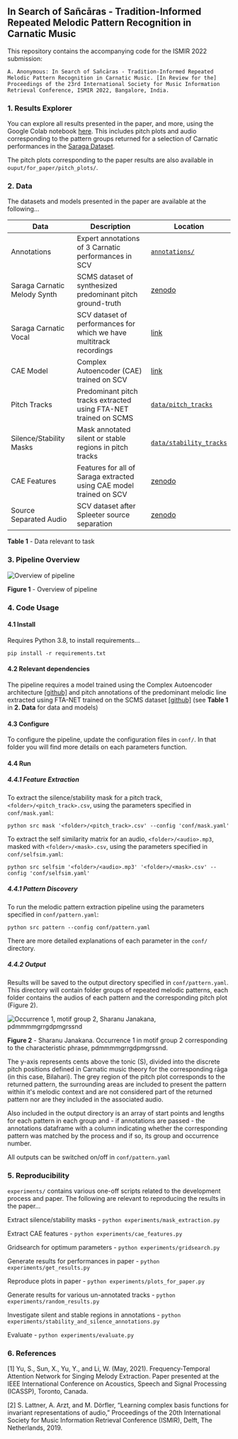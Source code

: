 ## In Search of Sañcāras - Tradition-Informed Repeated Melodic Pattern Recognition in Carnatic Music

This repository contains the accompanying code for the ISMIR 2022 submission:

`A. Anonymous: In Search of Sañcāras - Tradition-Informed Repeated Melodic Pattern Recognition in Carnatic Music. [In Review for the] Proceedings of the 23rd International Society for Music Information Retrieval Conference, ISMIR 2022, Bangalore, India.`

### 1. Results Explorer
You can explore all results presented in the paper, and more, using the Google Colab notebook [here](https://colab.research.google.com/drive/115wznvNTr0cdaKN3EBWuCJMz3n-A7P-J?usp=sharing). This includes pitch plots and audio corresponding to the pattern groups returned for a selection of Carnatic performances in the [Saraga Dataset](https://mtg.github.io/saraga/).

The pitch plots corresponding to the paper results are also available in `ouput/for_paper/pitch_plots/`.

### 2. Data
The datasets and models presented in the paper are available at the following...

| **Data**                     | **Description**                                                     | **Location**                                |
|------------------------------|---------------------------------------------------------------------|---------------------------------------------|
| Annotations                  | Expert annotations of 3 Carnatic performances in SCV                | [`annotations/`](https://github.com/searching-sancaras-ISMIR22/searching_for_sancaras/tree/main/annotations)              |
| Saraga Carnatic Melody Synth | SCMS dataset of synthesized predominant pitch ground-truth          | [zenodo](https://zenodo.org/record/5553925) |
| Saraga Carnatic Vocal        | SCV dataset of performances for which we have multitrack recordings | [link](url)								   |
| CAE Model                    | Complex Autoencoder (CAE) trained on SCV                            | [link](url)                                 |
| Pitch Tracks                 | Predominant pitch tracks extracted using FTA-NET trained on SCMS    | [`data/pitch_tracks`](https://github.com/searching-sancaras-ISMIR22/searching_for_sancaras/tree/main/data/pitch_tracks)                         |
| Silence/Stability Masks      | Mask annotated silent or stable regions in pitch tracks             | [`data/stability_tracks`](https://github.com/searching-sancaras-ISMIR22/searching_for_sancaras/tree/main/data/stability_tracks)              |
| CAE Features                 | Features for all of Saraga extracted using CAE model trained on SCV | [zenodo](url)                               |
| Source Separated Audio       | SCV dataset after Spleeter source separation                        | [zenodo](url)                               |

**Table 1** - Data relevant to task

### 3. Pipeline Overview

![Overview of pipeline](./plots_for_paper/schematic.png?raw=true)

**Figure 1** - Overview of pipeline


### 4. Code Usage

#### 4.1 Install
Requires Python 3.8, to install requirements...

`pip install -r requirements.txt`

#### 4.2 Relevant dependencies
The pipeline requires a model trained using the Complex Autoencoder architecture [[github]](https://github.com/SonyCSLParis/cae-invar) and pitch annotations of the predominant melodic line extracted using FTA-NET trained on the SCMS dataset [[github]](https://github.com/TISMIR22-Carnatic/carnatic-pitch-patterns)  (see **Table 1** in **2. Data** for data and models)

#### 4.3 Configure

To configure the pipeline, update the configuration files in `conf/`. In that folder you will find more details on each parameters function.

#### 4.4 Run

##### 4.4.1 Feature Extraction
To extract the silence/stability mask for a pitch track, `<folder>/<pitch_track>.csv`, using the parameters specified in `conf/mask.yaml`:

```
python src mask '<folder>/<pitch_track>.csv' --config 'conf/mask.yaml'
```

To extract the self similarity matrix for an audio, `<folder>/<audio>.mp3`, masked with `<folder>/<mask>.csv`, using the parameters specified in `conf/selfsim.yaml`:

```
python src selfsim '<folder>/<audio>.mp3' '<folder>/<mask>.csv' --config 'conf/selfsim.yaml'
```

##### 4.4.1 Pattern Discovery

To run the melodic pattern extraction pipeline using the parameters specified in `conf/pattern.yaml`:

```
python src pattern --config conf/pattern.yaml
```

There are more detailed explanations of each parameter in the `conf/` directory.

##### 4.4.2 Output

Results will be saved to the output directory specified in `conf/pattern.yaml`. This directory will contain folder groups of repeated melodic patterns, each folder contains the audios of each pattern and the corresponding pitch plot (Figure 2).

![Occurrence 1, motif group 2, Sharanu Janakana, pdmmmmgrrgdpmgrssnd](output/for_paper/pitch_plots/Sharanu%20Janakana/motif_2_len%3D9.5/1_time%3D4min-24.89sec.png?raw=true)

**Figure 2** - Sharanu Janakana. Occurrence 1 in motif group 2 corresponding to the characteristic phrase, pdmmmmgrrgdpmgrssnd.

The y-axis represents cents above the tonic (S), divided into the discrete pitch positions defined in Carnatic music theory for the corresponding rāga (in this case, Bilahari). The grey region of the pitch plot corresponds to the returned pattern, the surrounding areas are included to present the pattern within it's melodic context and are not considered part of the returned pattern nor are they included in the associated audio.

Also included in the output directory is an array of start points and lengths for each pattern in each group and - if annotations are passed - the annotations dataframe with a column indicating whether the corresponding pattern was matched by the process and if so, its group and occurrence number.

All outputs can be switched on/off in `conf/pattern.yaml`

### 5. Reproducibility

`experiments/` contains various one-off scripts related to the development process and paper. The following are relevant to reproducing the results in the paper...	

Extract silence/stability masks - `python experiments/mask_extraction.py`

Extract CAE features - `python experiments/cae_features.py`

Gridsearch for optimum parameters - `python experiments/gridsearch.py`

Generate results for performances in paper - `python experiments/get_results.py`

Reproduce plots in paper - `python experiments/plots_for_paper.py`

Generate results for various un-annotated tracks - `python experiments/random_results.py`

Investigate silent and stable regions in annotations - `python experiments/stability_and_silence_annotations.py`

Evaluate - `python experiments/evaluate.py`

### 6. References

[1] Yu, S., Sun, X., Yu, Y., and Li, W. (May, 2021). Frequency-Temporal Attention Network for Singing Melody Extraction. Paper presented at the IEEE International Conference on Acoustics, Speech and Signal Processing (ICASSP), Toronto, Canada.

[2] S. Lattner, A. Arzt, and M. Dörfler, “Learning complex basis functions for invariant representations of audio,” Proceedings of the 20th International Society for Music Information Retrieval Conference (ISMIR), Delft, The Netherlands, 2019.
